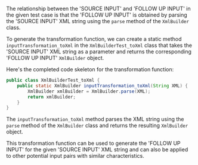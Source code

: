 The relationship between the 'SOURCE INPUT' and 'FOLLOW UP INPUT' in the given test case is that the 'FOLLOW UP INPUT' is obtained by parsing the 'SOURCE INPUT' XML string using the `parse` method of the `XmlBuilder` class.

To generate the transformation function, we can create a static method `inputTransformation_toXml` in the `XmlBuilderTest_toXml` class that takes the 'SOURCE INPUT' XML string as a parameter and returns the corresponding 'FOLLOW UP INPUT' `XmlBuilder` object.

Here's the completed code skeleton for the transformation function:

```java
public class XmlBuilderTest_toXml {
    public static XmlBuilder inputTransformation_toXml(String XML) {
        XmlBuilder xmlBuilder = XmlBuilder.parse(XML);
        return xmlBuilder;
    }
}
```

The `inputTransformation_toXml` method parses the XML string using the `parse` method of the `XmlBuilder` class and returns the resulting `XmlBuilder` object.

This transformation function can be used to generate the 'FOLLOW UP INPUT' for the given 'SOURCE INPUT' XML string and can also be applied to other potential input pairs with similar characteristics.